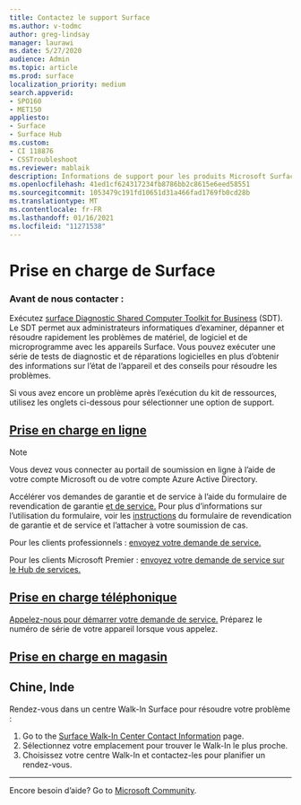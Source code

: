 ```yaml
---
title: Contactez le support Surface
ms.author: v-todmc
author: greg-lindsay
manager: laurawi
ms.date: 5/27/2020
audience: Admin
ms.topic: article
ms.prod: surface
localization_priority: medium
search.appverid:
- SPO160
- MET150
appliesto:
- Surface
- Surface Hub
ms.custom:
- CI 118876
- CSSTroubleshoot
ms.reviewer: mablaik
description: Informations de support pour les produits Microsoft Surface et Surface Hub.
ms.openlocfilehash: 41ed1cf624317234fb8786bb2c8615e6eed58551
ms.sourcegitcommit: 1053479c191fd10651d31a466fad1769fb0cd28b
ms.translationtype: MT
ms.contentlocale: fr-FR
ms.lasthandoff: 01/16/2021
ms.locfileid: "11271538"
---
```

# Prise en charge de Surface

### Avant de nous contacter :  

Exécutez [surface Diagnostic Shared Computer Toolkit for Business](https://docs.microsoft.com/surface/surface-diagnostic-toolkit-business) (SDT). Le SDT permet aux administrateurs informatiques d’examiner, dépanner et résoudre rapidement les problèmes de matériel, de logiciel et de microprogramme avec les appareils Surface. Vous pouvez exécuter une série de tests de diagnostic et de réparations logicielles en plus d’obtenir des informations sur l’état de l’appareil et des conseils pour résoudre les problèmes. 

Si vous avez encore un problème après l’exécution du kit de ressources, utilisez les onglets ci-dessous pour sélectionner une option de support.

## [Prise en charge en ligne](#tab/online)

> [!NOTE]
> Vous devez vous connecter au portail de soumission en ligne à l’aide de votre compte Microsoft ou de votre compte Azure Active Directory.  

Accélérer vos demandes de garantie et de service à l’aide du formulaire de revendication de garantie [et de service.](https://download.microsoft.com/download/2/e/0/2e00e1c2-3f49-4b6a-b605-74a0244cb88b/Warranty_and_Service_Claim_Submission_Form.xlsx) Pour plus d’informations sur l’utilisation du formulaire, voir les [instructions](warranty-and-service-claim-form.md) du formulaire de revendication de garantie et de service et l’attacher à votre soumission de cas.

Pour les clients professionnels : [envoyez votre demande de service.](https://support.serviceshub.microsoft.com/supportforbusiness/create?sapId=d383b26c-f150-6220-8f1b-e8aa325d9727&hidden=false) 

Pour les clients Microsoft Premier : [envoyez votre demande de service sur le Hub de services.](https://serviceshub.microsoft.com/support/contactsupport) 

 
## [Prise en charge téléphonique](#tab/phone)

[Appelez-nous pour démarrer votre demande de service.](https://support.microsoft.com/help/4051701/global-customer-service-phone-numbers) Préparez le numéro de série de votre appareil lorsque vous appelez. 

## [Prise en charge en magasin](#tab/instore)

## Chine, Inde

Rendez-vous dans un centre Walk-In Surface pour résoudre votre problème :

1. Go to the [Surface Walk-In Center Contact Information](https://support.microsoft.com/help/4498593/find-surface-walk-in-center-contact-information) page. 
2. Sélectionnez votre emplacement pour trouver le Walk-In le plus proche.  
3. Choisissez votre centre Walk-In et contactez-les pour planifier un rendez-vous.


---

Encore besoin d’aide? Go to [Microsoft Community](https://answers.microsoft.com/).

